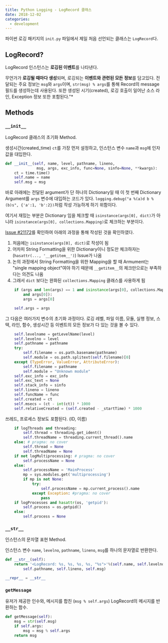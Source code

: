 ```yaml
---
title: Python Logging - LogRecord 클래스
date: 2018-12-02
categories:
  - development
---
```


파이썬 로깅 패키지의 `init.py` 파일에서 제일 처음 선언되는 클래스는 `LogRecord`다.

## LogRecord?

LogRecord 인스턴스는 **로깅된 이벤트**를 나타낸다.

무언가가 **로깅될 때마다 생성**되며, 로깅되는 **이벤트와 관련된 모든 정보**를 담고있다. 전달되는 주요 정보는 `msg`와 `args`이며, `str(msg) % args`를 통해 Record의 message 필드를 생성하는데 사용된다. 또한 생성된 시기(created), 로깅 호출이 일어난 소스 라인, Exception 정보 또한 포함된다."*

## Methods

### `__init__`

LogRecord 클래스의 초기화 Method.

생성시간(created_time) `ct`를 가장 먼저 설정하고, 인스턴스 변수 `name`과 `msg`에 인자 값을 대입한다.

```python
def __init__(self, name, level, pathname, lineno,
              msg, args, exc_info, func=None, sinfo=None, **kwargs):
    ct = time.time()
    self.name = name
    self.msg = msg
```

바로 아래에는 전달된 argument가 단 하나의 Dictionary일 때 이 첫 번째 Dictionary Argument를 `args` 변수에 대입하는 코드가 있다. `logging.debug("a %(a)d b %(b)s", {'a':1, 'b':2})`처럼 작성 가능하게 하기 위함이다.

여기서 재밌는 부분은 Dictionary 임을 체크할 때 `isinstance(args[0], dict)`가 아니라 `isinstance(args[0], collections.Mapping)`로 체크하는 부분이다.

[Issue #21172](https://bugs.python.org/issue21172)를 확인하여 아래의 과정을 통해 작성된 것을 확인하였다.

1. 처음에는 `isinstance(args[0], dict)`로 작성이 됨
2. 어차피 String Formatting을 위한 Dictionary이니 정도만 체크하자는 (`hasattr(..., '__getitem__')`) Issue가 나옴
3. 논의 과정에서 String Formatting을 위한 Mapping을 할 때 Armument는 "single mapping object"여야 하기 때문에 `__getitem__`의 체크만으로는 부족하다는 의견도 나옴
4. 그래서 `dict` 보다는 완화된 `collections.Mapping` 클래스를 사용하게 됨

```python
    if (args and len(args) == 1 and isinstance(args[0], collections.Mapping)
        and args[0]):
        args = args[0]

    self.args = args
```

그 다음은 여러가지 변수의 초기화 과정이다. 로깅 레벨, 파일 이름, 모듈, 실행 정보, 스택, 라인, 함수, 생성시간 등 이벤트의 모든 정보가 다 있는 것을 볼 수 있다.

```python
    self.levelname = getLevelName(level)
    self.levelno = level
    self.pathname = pathname
    try:
        self.filename = os.path.basename(pathname)
        self.module = os.path.splitext(self.filename)[0]
    except (TypeError, ValueError, AttributeError):
        self.filename = pathname
        self.module = "Unknown module"
    self.exc_info = exc_info
    self.exc_text = None
    self.stack_info = sinfo
    self.lineno = lineno
    self.funcName = func
    self.created = ct
    self.msecs = (ct - int(ct)) * 1000
    self.relativeCreated = (self.created - _startTime) * 1000
```

쓰레드, 프로세스 정보도 포함된다. (ID, 이름)

```python
    if logThreads and threading:
        self.thread = threading.get_ident()
        self.threadName = threading.current_thread().name
    else: # pragma: no cover
        self.thread = None
        self.threadName = None
    if not logMultiprocessing: # pragma: no cover
        self.processName = None
    else:
        self.processName = 'MainProcess'
        mp = sys.modules.get('multiprocessing')
        if mp is not None:
            try:
                self.processName = mp.current_process().name
            except Exception: #pragma: no cover
                pass
    if logProcesses and hasattr(os, 'getpid'):
        self.process = os.getpid()
    else:
        self.process = None
```

### `__str__`

인스턴스의 문자열 표현 Method.

인스턴스 변수 `name`, `levelno`, `pathname`, `lineno`, `msg`를 하나의 문자열로 반환한다.



```python
def __str__(self):
    return '<LogRecord: %s, %s, %s, %s, "%s">'%(self.name, self.levelno,
        self.pathname, self.lineno, self.msg)

__repr__ = __str__
```

### `getMessage`

유저가 제공한 인수와, 메시지를 합친 (`msg % self.args`) LogRecord의 메시지를 반환하는 함수.


```python
def getMessage(self):
    msg = str(self.msg)
    if self.args:
        msg = msg % self.args
    return msg
```
